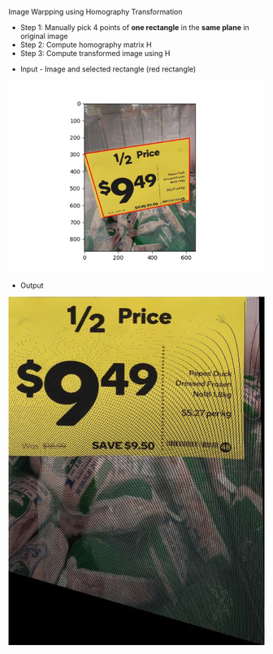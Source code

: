 Image Warpping using Homography Transformation

- Step 1: Manually pick 4 points of **one rectangle** in the **same plane** in original image
- Step 2: Compute homography matrix H
- Step 3: Compute transformed image using H

<!-- | Input       | Output       |
| ----------- | ------------ |
| ![](in.jpg) | ![](out.jpg) | -->

- Input - Image  and selected rectangle (red rectangle)
  
![](in.jpg)

- Output
  
![](out.jpg)

